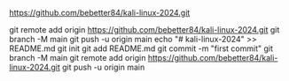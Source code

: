 https://github.com/bebetter84/kali-linux-2024.git

git remote add origin https://github.com/bebetter84/kali-linux-2024.git
git branch -M main
git push -u origin main
echo "# kali-linux-2024" >> README.md
git init
git add README.md
git commit -m "first commit"
git branch -M main
git remote add origin https://github.com/bebetter84/kali-linux-2024.git
git push -u origin main
